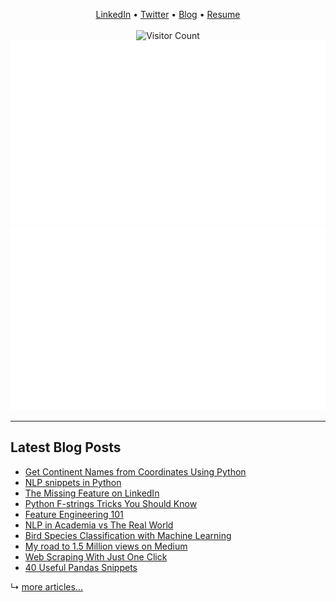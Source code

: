 <p align="center">
	<a href=https://www.linkedin.com/in/benedictneo />LinkedIn</a> • 
	<a href=https://twitter.com/benthecoder1 />Twitter</a> • 
	<a href=https://benedictxneo.medium.com />Blog</a> • 
	<a href=https://benthecoder.github.io/resume/Benedict_Neo_Resume.pdf />Resume</a>
	<br>
	<br>
	<img src="https://profile-counter.glitch.me/{benthecoder}/count.svg" alt="Visitor Count" />
	<br>
	<img src="https://github.com/benthecoder/stats/blob/generated/overview-dark.svg"/>
	<br>
	<img src="https://github.com/benthecoder/stats/blob/generated/languages-dark.svg"/>
</p>

---
<!-- 
 -->
<!--  source: https://github.com/jstrieb/github-stats  -->

<!-- 
## 📚 Books I want to read for 2022 

- [ISLR](https://hastie.su.domains/ISLR2/ISLRv2_website.pdf)
- [Forecasting: Principles and Practice (3rd ed)](https://otexts.com/fpp3/)
- [Data Science for Business](https://book.akij.net/eBooks/2018/May/5aef50939a868/Data_Science_for_Bus.pdf)
- [100 page ml](http://ema.cri-info.cm/wp-content/uploads/2019/07/2019BurkovTheHundred-pageMachineLearning.pdf)
- [Designing Data-Intensive Applications](https://tinyurl.com/yee77mtv)
- [Math for Machine Learning](https://www.tinyurl.com/math4ml)
- [Deep Learning with PyTorch](https://pytorch.org/assets/deep-learning/Deep-Learning-with-PyTorch.pdf)
- [Interpretable Machine Learning](https://christophm.github.io/interpretable-ml-book/)
- [Tidy Modeling with R](https://www.tmwr.org/)
- [R4ds](https://r4ds.had.co.nz/) -->


## Latest Blog Posts

<!-- BLOG-POST-LIST:START -->
- [Get Continent Names from Coordinates Using Python](https://medium.com/bitgrit-data-science-publication/get-continent-names-from-coordinates-using-python-8560cdcfdfbb?source=rss-9a24cc840494------2)
- [NLP snippets in Python](https://medium.com/bitgrit-data-science-publication/nlp-snippets-in-python-90ac29ffaea0?source=rss-9a24cc840494------2)
- [The Missing Feature on LinkedIn](https://medium.com/bitgrit-data-science-publication/the-missing-feature-on-linkedin-160682a8ccc1?source=rss-9a24cc840494------2)
- [Python F-strings Tricks You Should Know](https://medium.com/bitgrit-data-science-publication/python-f-strings-tricks-you-should-know-7ce094a25d43?source=rss-9a24cc840494------2)
- [Feature Engineering 101](https://medium.com/bitgrit-data-science-publication/feature-engineering-101-1360af860389?source=rss-9a24cc840494------2)
- [NLP in Academia vs The Real World](https://medium.com/bitgrit-data-science-publication/nlp-in-academia-vs-the-real-world-9dee491bea38?source=rss-9a24cc840494------2)
- [Bird Species Classification with Machine Learning](https://towardsdatascience.com/bird-species-classification-with-machine-learning-914cbc0590b?source=rss-9a24cc840494------2)
- [My road to 1.5 Million views on Medium](https://medium.com/nerd-for-tech/my-road-to-1-5-million-views-on-medium-b9c87d77534b?source=rss-9a24cc840494------2)
- [Web Scraping With Just One Click](https://medium.com/geekculture/web-scraping-with-just-one-click-218f76d81fde?source=rss-9a24cc840494------2)
- [40 Useful Pandas Snippets](https://medium.com/bitgrit-data-science-publication/40-useful-pandas-snippets-d7833472d12f?source=rss-9a24cc840494------2)
<!-- BLOG-POST-LIST:END -->

↳ [more articles...](https://benedictxneo.medium.com/)



